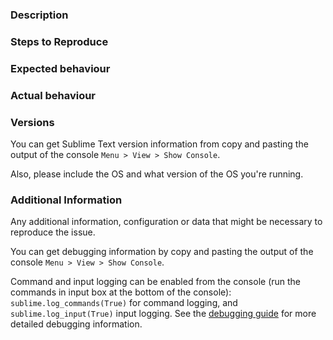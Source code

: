 <!--

Do you want to ask a question? Are you looking for support? The Sublime Text message board is the best place for getting support: https://forum.sublimetext.com.

-->

### Description

### Steps to Reproduce

### Expected behaviour

### Actual behaviour

### Versions

You can get Sublime Text version information from copy and pasting the output of the console `Menu > View > Show Console`.

Also, please include the OS and what version of the OS you're running.

### Additional Information

Any additional information, configuration or data that might be necessary to reproduce the issue.

You can get debugging information by copy and pasting the output of the console `Menu > View > Show Console`.

Command and input logging can be enabled from the console (run the commands in input box at the bottom of the console): `sublime.log_commands(True)` for command logging, and `sublime.log_input(True)` input logging. See the [debugging guide](https://github.com/NeoVintageous/NeoVintageous/CONTRIBUTING.md#debugging) for more detailed debugging information.

